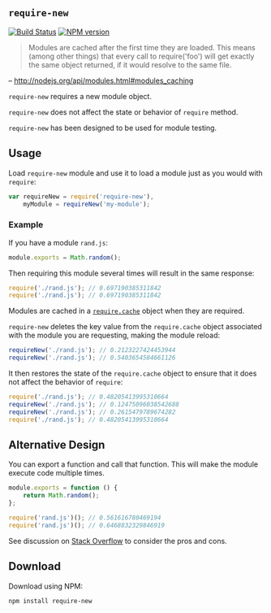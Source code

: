 ## `require-new`

[![Build Status](https://travis-ci.org/gajus/require-new.png?branch=master&decache1)](https://travis-ci.org/gajus/require-new)
[![NPM version](https://badge.fury.io/js/require-new.svg)](http://badge.fury.io/js/require-new)

> Modules are cached after the first time they are loaded. This means (among other things) that every call to require('foo') will get exactly the same object returned, if it would resolve to the same file.

– http://nodejs.org/api/modules.html#modules_caching

`require-new` requires a new module object.

`require-new` does not affect the state or behavior of `require` method.

`require-new` has been designed to be used for module testing.

## Usage

Load `require-new` module and use it to load a module just as you would with `require`:

```js
var requireNew = require('require-new'),
    myModule = requireNew('my-module');
```

### Example

If you have a module `rand.js`:

```js
module.exports = Math.random();
```

Then requiring this module several times will result in the same response:

```js
require('./rand.js'); // 0.697190385311842
require('./rand.js'); // 0.697190385311842
```

Modules are cached in a [`require.cache`](http://nodejs.org/api/globals.html#globals_require_cache) object when they are required. 

`require-new` deletes the key value from the `require.cache` object associated with the module you are requesting, making the module reload:

```js
requireNew('./rand.js'); // 0.2123227424453944
requireNew('./rand.js'); // 0.5403654584661126
```

It then restores the state of the `require.cache` object to ensure that it does not affect the behavior of `require`:

```js
require('./rand.js'); // 0.48205413995310664
requireNew('./rand.js'); // 0.12475096038542688
requireNew('./rand.js'); // 0.2615479789674282
require('./rand.js'); // 0.48205413995310664
```

## Alternative Design

You can export a function and call that function. This will make the module execute code multiple times.

```js
module.exports = function () {
    return Math.random();
};
```

```js
require('rand.js')(); // 0.561616780469194
require('rand.js')(); // 0.6468832329846919
```

See discussion on [Stack Overflow](http://stackoverflow.com/questions/9210542/node-js-require-cache-possible-to-invalidate/11477602) to consider the pros and cons.

## Download

Download using NPM:

```sh
npm install require-new
```